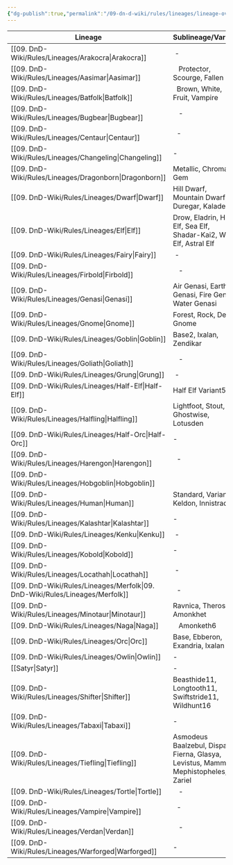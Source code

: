 ```yaml
---
{"dg-publish":true,"permalink":"/09-dn-d-wiki/rules/lineages/lineage-overview/","tags":["race","overview"]}
---
```



| Lineage        | Sublineage/Variant                                                                     |
| -------------- | -------------------------------------------------------------------------------------- |
| [[09. DnD-Wiki/Rules/Lineages/Arakocra\|Arakocra]]   |  -                                                                                     |
| [[09. DnD-Wiki/Rules/Lineages/Aasimar\|Aasimar]]    |    Protector, Scourge, Fallen                                                          |
| [[09. DnD-Wiki/Rules/Lineages/Batfolk\|Batfolk]]    |   Brown, White, Fruit, Vampire                                                         |
| [[09. DnD-Wiki/Rules/Lineages/Bugbear\|Bugbear]]    |    -                                                                                   |
| [[09. DnD-Wiki/Rules/Lineages/Centaur\|Centaur]]    |   -                                                                                    |
| [[09. DnD-Wiki/Rules/Lineages/Changeling\|Changeling]] | -                                                                                      |
| [[09. DnD-Wiki/Rules/Lineages/Dragonborn\|Dragonborn]] | Metallic, Chromatic, Gem                                                               |
| [[09. DnD-Wiki/Rules/Lineages/Dwarf\|Dwarf]]      | Hill Dwarf, Mountain Dwarf, Duregar, Kaladesh                                          |
| [[09. DnD-Wiki/Rules/Lineages/Elf\|Elf]]        | Drow, Eladrin, High Elf, Sea Elf, Shadar-Kai2, Wood Elf, Astral Elf                    |
| [[09. DnD-Wiki/Rules/Lineages/Fairy\|Fairy]]      |  -                                                                                     |
| [[09. DnD-Wiki/Rules/Lineages/Firbold\|Firbold]]    |    -                                                                                   |
| [[09. DnD-Wiki/Rules/Lineages/Genasi\|Genasi]]     | Air Genasi, Earth Genasi, Fire Genasi, Water Genasi                                    |
| [[09. DnD-Wiki/Rules/Lineages/Gnome\|Gnome]]      | Forest, Rock, Deep Gnome                                                               |
| [[09. DnD-Wiki/Rules/Lineages/Goblin\|Goblin]]     | Base2, Ixalan, Zendikar                                                                |
| [[09. DnD-Wiki/Rules/Lineages/Goliath\|Goliath]]    |    -                                                                                   |
| [[09. DnD-Wiki/Rules/Lineages/Grung\|Grung]]      |  -                                                                                     |
| [[09. DnD-Wiki/Rules/Lineages/Half-Elf\|Half-Elf]]   | Half Elf Variant5                                                                      |
| [[09. DnD-Wiki/Rules/Lineages/Halfling\|Halfling]]   | Lightfoot, Stout, Ghostwise, Lotusden                                                  |
| [[09. DnD-Wiki/Rules/Lineages/Half-Orc\|Half-Orc]]   | -                                                                                      |
| [[09. DnD-Wiki/Rules/Lineages/Harengon\|Harengon]]   |   -                                                                                    |
| [[09. DnD-Wiki/Rules/Lineages/Hobgoblin\|Hobgoblin]]  |                                                                                        |
| [[09. DnD-Wiki/Rules/Lineages/Human\|Human]]      | Standard, Variant, Keldon, Innistrad                                                   |
| [[09. DnD-Wiki/Rules/Lineages/Kalashtar\|Kalashtar]]  | -                                                                                      |
| [[09. DnD-Wiki/Rules/Lineages/Kenku\|Kenku]]      |  -                                                                                     |
| [[09. DnD-Wiki/Rules/Lineages/Kobold\|Kobold]]     | -                                                                                      |
| [[09. DnD-Wiki/Rules/Lineages/Locathah\|Locathah]]   |  -                                                                                     |
| [[09. DnD-Wiki/Rules/Lineages/Merfolk\|09. DnD-Wiki/Rules/Lineages/Merfolk]]    |   -                                                                                    |
| [[09. DnD-Wiki/Rules/Lineages/Minotaur\|Minotaur]]   | Ravnica, Theros, Amonkhet                                                              |
| [[09. DnD-Wiki/Rules/Lineages/Naga\|Naga]]       |    Amonketh6                                                                           |
| [[09. DnD-Wiki/Rules/Lineages/Orc\|Orc]]        | Base, Ebberon, Exandria, Ixalan                                                        |
| [[09. DnD-Wiki/Rules/Lineages/Owlin\|Owlin]]      | -                                                                                      |
| [[Satyr\|Satyr]]      | -                                                                                      |
| [[09. DnD-Wiki/Rules/Lineages/Shifter\|Shifter]]    | Beasthide11, Longtooth11, Swiftstride11, Wildhunt16                                    |
| [[09. DnD-Wiki/Rules/Lineages/Tabaxi\|Tabaxi]]     | -                                                                                      |
| [[09. DnD-Wiki/Rules/Lineages/Tiefling\|Tiefling]]   | Asmodeus Baalzebul, Dispater, Fierna, Glasya, Levistus, Mammon, Mephistopheles, Zariel |
| [[09. DnD-Wiki/Rules/Lineages/Tortle\|Tortle]]     |    -                                                                                   |
| [[09. DnD-Wiki/Rules/Lineages/Vampire\|Vampire]]    |   -                                                                                    |
| [[09. DnD-Wiki/Rules/Lineages/Verdan\|Verdan]]     |    -                                                                                   |
| [[09. DnD-Wiki/Rules/Lineages/Warforged\|Warforged]]  | -                                                                                      |
